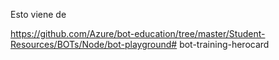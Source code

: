 Esto viene de 

https://github.com/Azure/bot-education/tree/master/Student-Resources/BOTs/Node/bot-playground# bot-training-herocard
